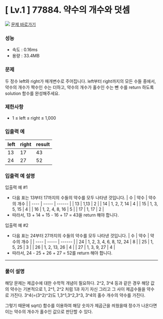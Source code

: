 # [ Lv.1 ] 77884. 약수의 개수와 덧셈

<img src="https://img.shields.io/badge/JavaScript-orange?style=flat&logo=javascript&logoColor=auto"/> [문제 바로가기](https://school.programmers.co.kr/learn/courses/30/lessons/77884)

### 성능

- 속도 : 0.16ms
- 용량 : 33.4MB

### 문제

두 정수 left와 right가 매개변수로 주어집니다. left부터 right까지의 모든 수들 중에서, 약수의 개수가 짝수인 수는 더하고, 약수의 개수가 홀수인 수는 뺀 수를 return 하도록 solution 함수를 완성해주세요.

### 제한사항

- 1 ≤ left ≤ right ≤ 1,000

### 입출력 예

| left | right | result |
| ---- | ----- | ------ |
| 13   | 17    | 43     |
| 24   | 27    | 52     |

### 입출력 예 설명

입출력 예 #1

- 다음 표는 13부터 17까지의 수들의 약수를 모두 나타낸 것입니다.
  | 수 | 약수 | 약수의 개수 |
  | ---- | ----- | ------ |
  | 13 | 1,13 | 2 |
  | 14 | 1, 2, 7, 14 | 4 |
  | 15 | 1, 3, 5, 15 | 4 |
  | 16 | 1, 2, 4, 8, 16 | 5 |
  | 17 | 1, 17 | 2 |
- 따라서, 13 + 14 + 15 - 16 + 17 = 43을 return 해야 합니다.

입출력 예 #2

- 다음 표는 24부터 27까지의 수들의 약수를 모두 나타낸 것입니다.
  | 수 | 약수 | 약수의 개수 |
  | ---- | ----- | ------ |
  | 24 | 1, 2, 3, 4, 6, 8, 12, 24 | 8 |
  | 25 | 1, 5, 25 | 3 |
  | 26 | 1, 2, 13, 26 | 4 |
  | 27 | 1, 3, 9, 27 | 4 |
- 따라서, 24 - 25 + 26 + 27 = 52를 return 해야 합니다.

---

### 풀이 설명

해당 문제는 제곱수에 대한 수학적 개념이 필요하다. 2^2, 3^4 등과 같은 경우 해당 값의 약수는 기본적으로 1, 2^1, 2^2 처럼 1과 자기 자신 그리고 그 사이 제곱수들을 약수로 가진다. 3^4(=(3^2)^2)도 1,3^1,3^2,3^3, 3^4의 홀수 개수의 약수를 가진다.

그렇기 때문에 sqrt() 함수를 이용하여 해당 숫자가 제곱근을 씌웠을때 정수가 나온다면 이는 약수의 개수가 홀수인 값으로 판단할 수 있다.

